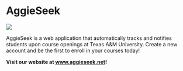 # AggieSeek
<img src="https://i.imgur.com/jW0kJB2.png"></img>

AggieSeek is a web application that automatically tracks and notifies students upon course openings at Texas A&M University. Create a new account and be the first to enroll in your courses today!

**Visit our website at www.aggieseek.net!**
